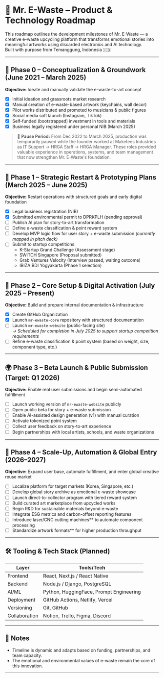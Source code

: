 # 📍 Mr. E-Waste – Product & Technology Roadmap

This roadmap outlines the development milestones of Mr. E-Waste — a creative e-waste upcycling platform that transforms emotional stories into meaningful artworks using discarded electronics and AI technology.  
Built with purpose from Temanggung, Indonesia 🇮🇩

---

## 🧩 Phase 0 – Conceptualization & Groundwork (June 2021 – March 2025)
**Objective:** Ideate and manually validate the e-waste-to-art concept

- [x] Initial ideation and grassroots market research
- [x] Manual creation of e-waste-based artwork (keychains, wall decor)
- [x] Pilot works distributed and promoted to musicians & public figures
- [x] Social media soft launch (Instagram, TikTok)
- [x] Self-funded (bootstrapped) investment in tools and materials
- [x] Business legally registered under personal NIB (March 2025)

> 🛑 **Pause Period:** From Dec 2022 to March 2025, production was temporarily paused while the founder worked at Maketees Industries as IT Support → HRGA Staff → HRGA Manager. These roles provided valuable experience in operations, systems, and team management that now strengthen Mr. E-Waste's foundation.

---

## 🚧 Phase 1 – Strategic Restart & Prototyping Plans (March 2025 – June 2025)
**Objective:** Restart operations with structured goals and early digital foundation

- [x] Legal business registration (NIB)
- [x] Submitted environmental permit to DPRKPLH (pending approval)
- [ ] Publish AI plan for story-to-art transformation
- [ ] Define e-waste classification & point reward system
- [ ] Develop MVP logic flow for user story + e-waste submission *(currently mapped in pitch deck)*
- [ ] Submit to startup competitions:
  - K-Startup Grand Challenge (Assessment stage)
  - SWITCH Singapore (Proposal submitted)
  - Grab Ventures Velocity (Interview passed, waiting outcome)
  - IBIZA BDI Yogyakarta (Phase 1 selection)

---

## 🔬 Phase 2 – Core Setup & Digital Activation (July 2025 – Present)
**Objective:** Build and prepare internal documentation & infrastructure

- [x] Create GitHub Organization
- [x] Launch `mr-ewaste-core` repository with structured documentation
- [ ] Launch `mr-ewaste-website` (public-facing site)  
  _→ Scheduled for completion in July 2025 to support startup competition requirements_
- [ ] Refine e-waste classification & point system (based on weight, size, component type, etc.)

---

## 🌍 Phase 3 – Beta Launch & Public Submission (Target: Q1 2026)
**Objective:** Enable real user submissions and begin semi-automated fulfillment

- [ ] Launch working version of `mr-ewaste-website` publicly
- [ ] Open public beta for story + e-waste submission
- [ ] Enable AI-assisted design generation (v1) with manual curation
- [ ] Activate tokenized point system
- [ ] Collect user feedback on story-to-art experience
- [ ] Begin partnerships with local artists, schools, and waste organizations

---

## 🚀 Phase 4 – Scale-Up, Automation & Global Entry (2026–2027)
**Objective:** Expand user base, automate fulfillment, and enter global creative reuse market

- [ ] Localize platform for target markets (Korea, Singapore, etc.)
- [ ] Develop global story archive as emotional e-waste showcase
- [ ] Launch direct-to-collector program with tiered reward system
- [ ] Build curated art marketplace from upcycled works
- [ ] Begin R&D for sustainable materials beyond e-waste
- [ ] Integrate ESG metrics and carbon-offset reporting features
- [ ] Introduce laser/CNC cutting machines** to automate component processing
- [ ] Standardize artwork formats** for higher production throughput

---

## 🛠️ Tooling & Tech Stack (Planned)

| Layer        | Tools/Tech                                 |
|--------------|--------------------------------------------|
| Frontend     | React, Next.js / React Native              |
| Backend      | Node.js / Django, PostgreSQL               |
| AI/ML        | Python, HuggingFace, Prompt Engineering    |
| Deployment   | GitHub Actions, Netlify, Vercel            |
| Versioning   | Git, GitHub                                |
| Collaboration| Notion, Trello, Figma, Discord             |

---

## 📌 Notes
- Timeline is dynamic and adapts based on funding, partnerships, and team capacity.
- The emotional and environmental values of e-waste remain the core of this innovation.

---
